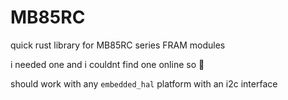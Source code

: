 # MB85RC

quick rust library for MB85RC series FRAM modules

i needed one and i couldnt find one online so :shrug:

should work with any `embedded_hal` platform with an i2c interface

